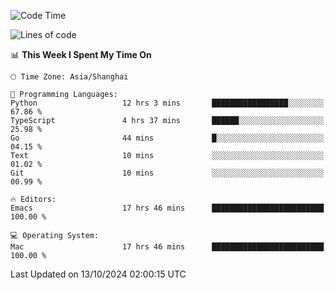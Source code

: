 <!--START_SECTION:waka-->
![Code Time](http://img.shields.io/badge/Code%20Time-2%2C232%20hrs%2036%20mins-blue)

![Lines of code](https://img.shields.io/badge/From%20Hello%20World%20I%27ve%20Written-308.1%20thousand%20lines%20of%20code-blue)

📊 **This Week I Spent My Time On** 

```text
🕑︎ Time Zone: Asia/Shanghai

💬 Programming Languages: 
Python                   12 hrs 3 mins       █████████████████░░░░░░░░   67.86 % 
TypeScript               4 hrs 37 mins       ██████░░░░░░░░░░░░░░░░░░░   25.98 % 
Go                       44 mins             █░░░░░░░░░░░░░░░░░░░░░░░░   04.15 % 
Text                     10 mins             ░░░░░░░░░░░░░░░░░░░░░░░░░   01.02 % 
Git                      10 mins             ░░░░░░░░░░░░░░░░░░░░░░░░░   00.99 % 

🔥 Editors: 
Emacs                    17 hrs 46 mins      █████████████████████████   100.00 % 

💻 Operating System: 
Mac                      17 hrs 46 mins      █████████████████████████   100.00 % 
```


 Last Updated on 13/10/2024 02:00:15 UTC
<!--END_SECTION:waka-->
